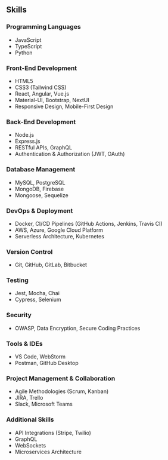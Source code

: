 ## Skills

### Programming Languages
- JavaScript
- TypeScript
- Python

### Front-End Development
- HTML5
- CSS3 (Tailwind CSS)
- React, Angular, Vue.js
- Material-UI, Bootstrap, NextUI
- Responsive Design, Mobile-First Design

### Back-End Development
- Node.js
- Express.js
- RESTful APIs, GraphQL
- Authentication & Authorization (JWT, OAuth)

### Database Management
- MySQL, PostgreSQL
- MongoDB, Firebase
- Mongoose, Sequelize

### DevOps & Deployment
- Docker, CI/CD Pipelines (GitHub Actions, Jenkins, Travis CI)
- AWS, Azure, Google Cloud Platform
- Serverless Architecture, Kubernetes

### Version Control
- Git, GitHub, GitLab, Bitbucket

### Testing
- Jest, Mocha, Chai
- Cypress, Selenium

### Security
- OWASP, Data Encryption, Secure Coding Practices

### Tools & IDEs
- VS Code, WebStorm
- Postman, GitHub Desktop

### Project Management & Collaboration
- Agile Methodologies (Scrum, Kanban)
- JIRA, Trello
- Slack, Microsoft Teams

### Additional Skills
- API Integrations (Stripe, Twilio)
- GraphQL
- WebSockets
- Microservices Architecture

